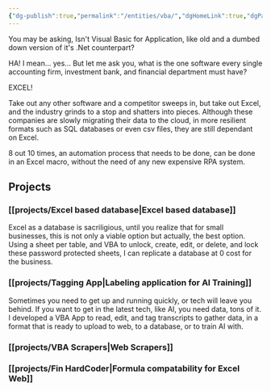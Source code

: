 ```yaml
---
{"dg-publish":true,"permalink":"/entities/vba/","dgHomeLink":true,"dgPassFrontmatter":false}
---
```


You may be asking, Isn't Visual Basic for Application, like old and a dumbed down version of it's .Net counterpart?

HA! I mean... yes... But let me ask you, what is the one software every single accounting firm, investment bank, and financial department must have? 

EXCEL!

Take out any other software and a competitor sweeps in, but take out Excel, and the industry grinds to a stop and shatters into pieces. Although these companies are slowly migrating their data to the cloud, in more resilient formats such as SQL databases or even csv files, they are still dependant on Excel. 

8 out 10 times, an automation process that needs to be done, can be done in an Excel macro, without the need of any new expensive RPA system. 

## Projects
### [[projects/Excel based database|Excel based database]]
Excel as a database is sacriligious, until you realize that for small businesses, this is not only a viable option but actually, the best option. Using a sheet per table, and VBA to unlock, create, edit, or delete, and lock these password protected sheets, I can replicate a database at 0 cost for the business. 

### [[projects/Tagging App|Labeling application for AI Training]]
Sometimes you need to get up and running quickly, or tech will leave you behind. If you want to get in the latest tech, like AI, you need data, tons of it. I developed a VBA App to read, edit, and tag transcripts to gather data, in a format that is ready to upload to web, to a database, or to train AI with.

### [[projects/VBA Scrapers|Web Scrapers]]


### [[projects/Fin HardCoder|Formula compatability for Excel Web]]